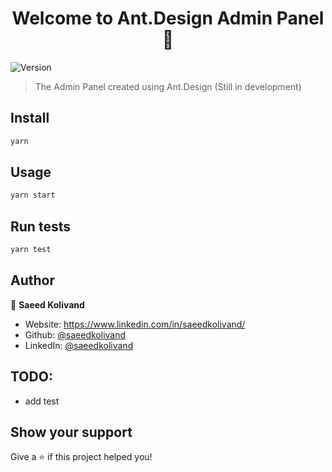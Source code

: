 <h1 align="center">Welcome to Ant.Design Admin Panel 👋</h1>
<p>
  <img alt="Version" src="https://img.shields.io/badge/version-0.1.0-blue.svg?cacheSeconds=2592000" />
</p>

> The Admin Panel created using Ant.Design (Still in development)

## Install

```sh
yarn
```

## Usage

```sh
yarn start
```

## Run tests

```sh
yarn test
```

## Author

👤 **Saeed Kolivand**

* Website: https://www.linkedin.com/in/saeedkolivand/
* Github: [@saeedkolivand](https://github.com/saeedkolivand)
* LinkedIn: [@saeedkolivand](https://linkedin.com/in/saeedkolivand)

## TODO:
- add test


## Show your support

Give a ⭐️ if this project helped you!